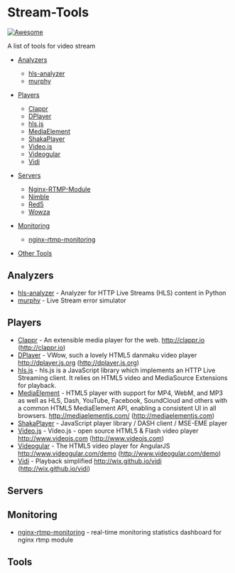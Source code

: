 # Stream-Tools
[![Awesome](https://cdn.rawgit.com/sindresorhus/awesome/d7305f38d29fed78fa85652e3a63e154dd8e8829/media/badge.svg)](https://github.com/sindresorhus/awesome) 

A list of tools for video stream

- [Analyzers](#analyzers)
    - [hls-analyzer](#hls-analyzer)
    - [murphy](#murphy)


- [Players](#players)
    - [Clappr](#clappr)
    - [DPlayer](#dplayer)
    - [hls.js](#hls.js)
    - [MediaElement](#mediaelement)
    - [ShakaPlayer](#shakaplayer)
    - [Video.js](#video.js)
    - [Videogular](#videogular)
    - [Vidi](#vidi)


- [Servers](#servers)
    - [Nginx-RTMP-Module](#nginx)
    - [Nimble](#nimble)
    - [Red5](#red5)
    - [Wowza](#wowza)


- [Monitoring](#monitoring)
    - [nginx-rtmp-monitoring](#nginx-rtmp-monitoring)
    

- [Other Tools](#tools)


## Analyzers
* [hls-analyzer](https://github.com/epiclabs-io/hls-analyzer) - Analyzer for HTTP Live Streams (HLS) content in Python
* [murphy](https://github.com/videojs/murphy) - Live Stream error simulator


## Players
* [Clappr](https://github.com/clappr/clappr/) - An extensible media player for the web. http://clappr.io (http://clappr.io)
* [DPlayer](https://github.com/DIYgod/DPlayer) - VWow, such a lovely HTML5 danmaku video player http://dplayer.js.org (http://dplayer.js.org)
* [hls.js](https://github.com/dailymotion/hls.js) - hls.js is a JavaScript library which implements an HTTP Live Streaming client. It relies on HTML5 video and MediaSource Extensions for playback.
* [MediaElement](https://github.com/johndyer/mediaelement) - HTML5 player with support for MP4, WebM, and MP3 as well as HLS, Dash, YouTube, Facebook, SoundCloud and others with a common HTML5 MediaElement API, enabling a consistent UI in all browsers. http://mediaelementjs.com/ (http://mediaelementjs.com)
* [ShakaPlayer](https://github.com/google/shaka-player) - JavaScript player library / DASH client / MSE-EME player
* [Video.js](https://github.com/videojs/video.js) - Video.js - open source HTML5 & Flash video player http://www.videojs.com (http://www.videojs.com)
* [Videogular](https://github.com/videogular/videogular) - The HTML5 video player for AngularJS http://www.videogular.com/demo (http://www.videogular.com/demo)
* [Vidi](https://github.com/wix/vidi) - Playback simplified http://wix.github.io/vidi (http://wix.github.io/vidi)


## Servers


## Monitoring
* [nginx-rtmp-monitoring](https://github.com/fiftysoft/nginx-rtmp-monitoring) - real-time monitoring statistics dashboard for nginx rtmp module


## Tools
